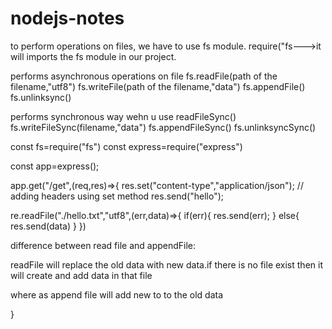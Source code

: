 # nodejs-notes

to perform operations on files, we have to use fs module.
require("fs--->it will imports the fs module in our project.


performs asynchronous operations on file
fs.readFile(path of the filename,"utf8")
fs.writeFile(path of the filename,"data")
fs.appendFile()
fs.unlinksync()

performs synchronous way wehn u use
readFileSync()
fs.writeFileSync(filename,"data")
fs.appendFileSync()
fs.unlinksyncSync()





const fs=require("fs")
const express=require("express")

const app=express();

app.get("/get",(req,res)=>{
res.set("content-type","application/json");  // adding headers using set method
res.send("hello");


re.readFile("./hello.txt","utf8",(err,data)=>{
if(err){
res.send(err);
}
else{
res.send(data)
}
})

difference between read file and appendFile:

readFile will replace the old data with new data.if there is no file exist then it will create and add data in that file

where as append file will add new to to the old data 











}

